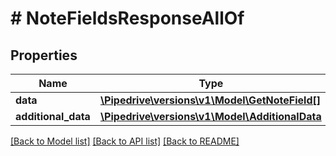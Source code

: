 # # NoteFieldsResponseAllOf

## Properties

Name | Type | Description | Notes
------------ | ------------- | ------------- | -------------
**data** | [**\Pipedrive\versions\v1\Model\GetNoteField[]**](GetNoteField.md) |  | [optional]
**additional_data** | [**\Pipedrive\versions\v1\Model\AdditionalData**](AdditionalData.md) |  | [optional]

[[Back to Model list]](../README.md#documentation-for-models) [[Back to API list]](../README.md#documentation-for-api-endpoints) [[Back to README]](../README.md)
